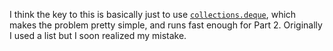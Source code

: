 I think the key to this is basically just to use
[`collections.deque`](https://docs.python.org/3/library/collections.html#collections.deque),
which makes the problem pretty simple, and runs fast enough for Part 2.
Originally I used a list but I soon realized my mistake.
